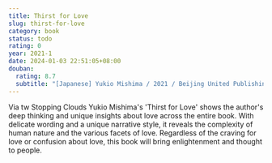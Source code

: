 ```yaml
---
title: Thirst for Love
slug: thirst-for-love
category: book
status: todo
rating: 0
year: 2021-1
date: 2024-01-03 22:51:05+08:00
douban:
  rating: 8.7
  subtitle: "[Japanese] Yukio Mishima / 2021 / Beijing United Publishing Company"
---
```


Via tw Stopping Clouds Yukio Mishima's 'Thirst for Love' shows the author's deep thinking and unique insights about love across the entire book. With delicate wording and a unique narrative style, it reveals the complexity of human nature and the various facets of love. Regardless of the craving for love or confusion about love, this book will bring enlightenment and thought to people.
